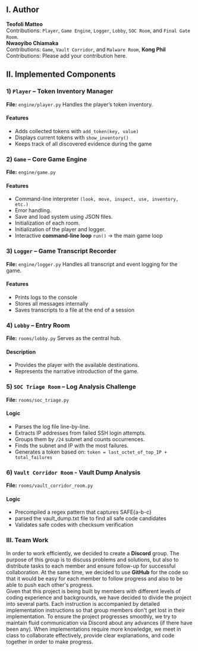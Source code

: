 ## I. Author
**Teofoli Matteo**  
Contributions: `Player`, `Game Engine`, `Logger`, `Lobby`, `SOC Room`, and `Final Gate Room`.\
**Nwaoyibo Chiamaka**  
Contributions: `Game`, `Vault Corridor`, and `Malware Room`, 
**Kong Phil**  
Contributions: Please add your contribution here.

## II. Implemented Components
### 1) `Player` – Token Inventory Manager
**File:** `engine/player.py`
Handles the player’s token inventory.
#### Features
- Adds collected tokens with `add_token(key, value)`
- Displays current tokens with `show_inventory()`
- Keeps track of all discovered evidence during the game

### 2) `Game` – Core Game Engine
**File:** `engine/game.py`
#### Features
- Command-line interpreter `(look, move, inspect, use, inventory, etc.)`
- Error handling.
- Save and load system using JSON files.
- Initialization of each room.
- Initialization of the player and logger.
- Interactive **command-line loop** `run()` -> the main game loop

### 3) `Logger` – Game Transcript Recorder
**File:** `engine/logger.py`
Handles all transcript and event logging for the game.
#### Features
- Prints logs to the console
- Stores all messages internally
- Saves transcripts to a file at the end of a session

### 4) `Lobby` – Entry Room
**File:** `rooms/lobby.py`
Serves as the central hub.
#### Description
- Provides the player with the available destinations.
- Represents the narrative introduction of the game.

### 5) `SOC Triage Room` – Log Analysis Challenge
**File:** `rooms/soc_triage.py`
#### Logic
- Parses the log file line-by-line.
- Extracts IP addresses from failed SSH login attempts.
- Groups them by `/24` subnet and counts occurrences.
- Finds the subnet and IP with the most failures.
- Generates a token based on: `token = last_octet_of_top_IP + total_failures`

### 6) `Vault Corridor Room` - Vault Dump Analysis 
**File:** `rooms/vault_corridor_room.py`
#### Logic
- Precompiled a regex pattern that captures SAFE{a-b-c}
- parsed the vault_dump.txt file to find all safe code candidates
- Validates safe codes with checksum verification

### III. Team Work
In order to work efficiently, we decided to create a **Discord** group. The purpose of this group is to discuss problems and solutions, but also to distribute tasks to each member and ensure follow-up for successful collaboration.
At the same time, we decided to use **GitHub** for the code so that it would be easy for each member to follow progress and also to be able to push each other's progress.\
Given that this project is being built by members with different levels of coding experience and backgrounds, we have decided to divide the project into several parts. Each instruction is accompanied by detailed implementation instructions so that group members don't get lost in their implementation. To ensure the project progresses smoothly, we try to maintain fluid communication via Discord about any advances (if there have been any). When implementations require more knowledge, we meet in class to collaborate effectively, provide clear explanations, and code together in order to make progress.
